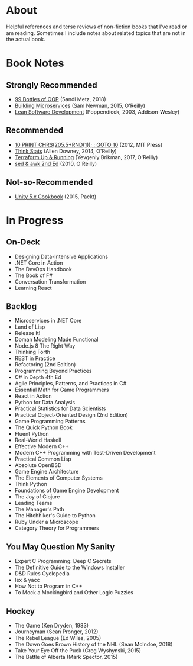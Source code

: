 # About

Helpful references and terse reviews of non-fiction books that I've read or am reading. Sometimes I include notes about related topics that are not in the actual book.

# Book Notes

## Strongly Recommended

* [99 Bottles of OOP](./99-bottles-of-oop.md) (Sandi Metz, 2018)
* [Building Microservices](./building-microservices.md) (Sam Newman, 2015, O'Reilly)
* [Lean Software Development](./lean-software-development.md) (Poppendieck, 2003, Addison-Wesley)

## Recommended

* [10 PRINT CHR$(205.5+RND(1)); : GOTO 10](./10-print.md) (2012, MIT Press)
* [Think Stats](./think-stats.md) (Allen Downey, 2014, O'Reilly)
* [Terraform Up & Running](./terraform-up-and-running.md) (Yevgeniy Brikman, 2017, O'Reilly)
* [sed & awk 2nd Ed](./sed-awk.md) (2010, O'Reilly)

## Not-so-Recommended

* [Unity 5.x Cookbook](./unity-5x-cookbook.md) (2015, Packt)

# In Progress

## On-Deck

* Designing Data-Intensive Applications
* .NET Core in Action
* The DevOps Handbook
* The Book of F#
* Conversation Transformation
* Learning React

## Backlog

* Microservices in .NET Core
* Land of Lisp
* Release It!
* Doman Modeling Made Functional
* Node.js 8 The Right Way
* Thinking Forth
* REST in Practice
* Refactoring (2nd Edition)
* Programming Beyond Practices
* C# in Depth 4th Ed
* Agile Principles, Patterns, and Practices in C#
* Essential Math for Game Programmers
* React in Action
* Python for Data Analysis
* Practical Statistics for Data Scientists
* Practical Object-Oriented Design (2nd Edition)
* Game Programming Patterns
* The Quick Python Book
* Fluent Python
* Real-World Haskell
* Effective Modern C++
* Modern C++ Programming with Test-Driven Development
* Practical Common Lisp
* Absolute OpenBSD
* Game Engine Architecture
* The Elements of Computer Systems
* Think Python
* Foundations of Game Engine Development
* The Joy of Clojure
* Leading Teams
* The Manager's Path
* The Hitchhiker's Guide to Python
* Ruby Under a Microscope
* Category Theory for Programmers

## You May Question My Sanity

* Expert C Programming: Deep C Secrets
* The Definitive Guide to the Windows Installer
* D&D Rules Cyclopedia
* lex & yacc
* How Not to Program in C++
* To Mock a Mockingbird and Other Logic Puzzles

## Hockey

* The Game (Ken Dryden, 1983)
* Journeyman (Sean Pronger, 2012)
* The Rebel League (Ed Wiles, 2005)
* The Down Goes Brown History of the NHL (Sean McIndoe, 2018)
* Take Your Eye Off the Puck (Greg Wyshynski, 2015)
* The Battle of Alberta (Mark Spector, 2015)
